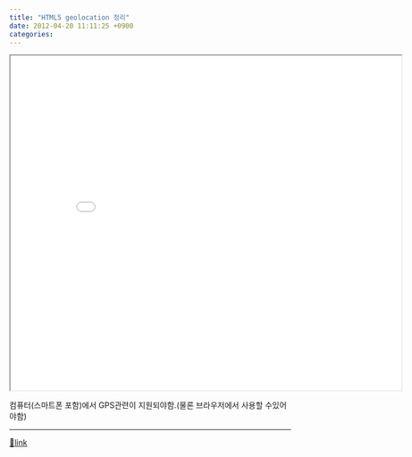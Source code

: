 ```yaml
---
title: "HTML5 geolocation 정리"
date: 2012-04-20 11:11:25 +0900
categories: 
---
```

  

<iframe height="600" src="/web_work/doc/HTML5/geolocation/geolocation.html" width="700"></iframe>  


컴퓨터(스마트폰 포함)에서 GPS관련이 지원되야함.(물론 브라우저에서 사용할 수있어야함)



  ***
[🔗link](http://www.mins01.com/mh/tech/read/768)